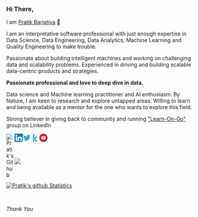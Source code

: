 ### Hi There, 

I am [Pratik Barjatiya](https://github.com/pratikbarjatya) 👋

I am an interpretative software professional with just enough expertise in Data Science, Data Engineering, Data Analytics, Machine Learning and Quality Engineering to make trouble.

Passionate about building intelligent machines and working on challenging data and scalability problems. Experienced in driving and building scalable data-centric products and strategies.

**Passionate professional and love to deep dive in data.**

Data science and Machine learning practitioner and AI enthusiasm. By Nature, I am keen to research and explore untapped areas.
Willing to learn and being available as a mentor for the one who wants to explore this field. 

Strong believer in giving back to community and running ["Learn-On-Go"](https://www.linkedin.com/groups/13913721/) group on LinkedIn

<a href="https://github.com/pratikbarjatya">
  <img align="left" alt="Pratik's Github" width="22px" src="https://cdn.jsdelivr.net/npm/simple-icons@v3/icons/github.svg" />
</a>
<a href="https://www.linkedin.com/in/pratik-barjatiya/">
  <img align="left" alt="Pratik's LinkedIn" width="22px" src="https://github.com/pratikbarjatya/pratikbarjatya/blob/master/assets/icons/LinkedIn.svg" />
</a>
<a href="https://twitter.com/pratik007a">
  <img align="left" alt="Pratik's Twitter" width="22px" src="https://github.com/pratikbarjatya/pratikbarjatya/blob/master/assets/icons/twitter.svg" />
</a>
<a href="https://www.kaggle.com/pra0705">
  <img align="left" alt="Pratik's Kaggle" width="22px" src="https://github.com/pratikbarjatya/pratikbarjatya/blob/master/assets/icons/Kaggle.svg" /> 
</a>
<a href="https://www.youtube.com/channel/UCa1dGjVhCyxHyVusxBydSFA">
  <img align="left" alt="Pratik Barjatiya's Youtube" width="22px" src="https://github.com/pratikbarjatya/pratikbarjatya/blob/master/assets/icons/youtube.svg" />
</a>
<br/>
<br/>
<br/>
</a>


![](https://komarev.com/ghpvc/?username=pratikbarjatya&style=flat-square)
</a>

</a>
<br/>

[![Pratik's github Statistics](https://github-readme-stats.vercel.app/api?username=pratikbarjatya&hide=contribs,prs)](https://github.com/pratikbarjatya/github-readme-stats)
</a>

</a>
<br/>

*Thank You*

</a>


<!--
**jmps967/jmps967** is a ✨ _special_ ✨ repository because its `README.md` (this file) appears on your GitHub profile.
[![Pratik's github Statistics](https://github-readme-stats.vercel.app/api?username=pratikbarjatya&hide=contribs,prs)](https://github.com/pratikbarjatya/github-readme-stats)

<img align="center" src="https://github-readme-stats.vercel.app/api/top-langs/?username=jmps967&layout=compact&theme=material-palenight" />

![](https://komarev.com/ghpvc/?username=pratikbarjatya&style=flat-square)
</a>

Here are some ideas to get you started:

- 🔭 I’m currently working on ...
- 🌱 I’m currently learning ...
- 👯 I’m looking to collaborate on ...
- 🤔 I’m looking for help with ...
- 💬 Ask me about ...
- 📫 How to reach me: ...
- 😄 Pronouns: ...
- ⚡ Fun fact: ...



# My personal site based on Minimal Mistakes theme

# Instructions

## To run locally (not on GitHub Pages, to serve on your own computer)
1. Clone the repository and made updates as detailed above
1. Make sure you have ruby-dev, bundler, and nodejs installed: `sudo apt install ruby-dev ruby-bundler nodejs`
1. Run `bundle clean` to clean up the directory (no need to run `--force`)
1. Run `bundle install` to install ruby dependencies. If you get errors, delete Gemfile.lock and try again.
1. Run `bundle exec jekyll serve` to generate the HTML and serve it from localhost:4000
-->
